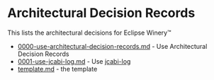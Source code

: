 # Architectural Decision Records

This lists the architectural decisions for Eclipse Winery™

- [0000-use-architectural-decision-records.md](0000-use-architectural-decision-records) - Use Architectural Decision Records
- [0001-use-jcabi-log.md](0000-use-jcabi-log) - Use [jcabi-log](http://log.jcabi.com/)
- [template.md](template/) - the template
